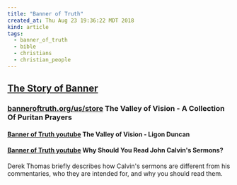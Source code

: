 ```yaml
---
title: "Banner of Truth"
created_at: Thu Aug 23 19:36:22 MDT 2018
kind: article
tags:
  - banner_of_truth
  - bible
  - christians
  - christian_people
---
```


<h2>
  <a href="https://banneroftruth.org/us/about/the-story-of-banner/" target="_blank">The Story of Banner</a>
</h2>

<h3>
  <a href="https://banneroftruth.org/us/store/devotional-books/the-valley-of-vision/" target="_blank">banneroftruth.org/us/store</a>
  The Valley of Vision - A Collection Of Puritan Prayers
</h3>

<h4>
  <a href="https://www.youtube.com/watch?time_continue=11&v=fZCM_VKD-dk" target="_blank">Banner of Truth youtube</a>
  The Valley of Vision - Ligon Duncan
</h4>

<h4>
  <a href="https://www.youtube.com/watch?v=MkYQkBsMHOI" target="_blank">Banner of Truth youtube</a>
  Why Should You Read John Calvin's Sermons?
</h4>

Derek Thomas briefly describes how Calvin's sermons are different from
his commentaries, who they are intended for, and why you should read them.

<!--
html boilerplate fragments
<a href="" target="_blank"></a>
<a name=""></a>
<img src="" width="400px">
<ul>
  <li></li>
  <li><a href="" target="_blank"></a></li>
</ul>
<pre>
</pre>
<p style="margin-bottom: 2em;"></p>
<hr style="border: 0; height: 3px; background: #333; background-image: linear-gradient(to right, #ccc, #333, #ccc);">
<pre><code>
</code></pre>
<math xmlns='http://www.w3.org/1998/Math/MathML' display='block'>
</math>
-->

